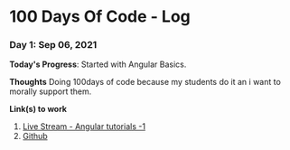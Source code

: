 # 100 Days Of Code - Log

### Day 1: Sep 06, 2021

**Today's Progress**: Started with Angular Basics.

**Thoughts** Doing 100days of code because my students do it an i want to morally support them.

**Link(s) to work**
1. [Live Stream - Angular tutorials -1](https://youtu.be/6D4ytt5q83w)
2. [Github](https://github.com/nabendu82/Angular-basics)
